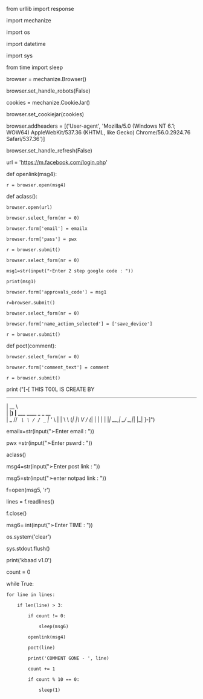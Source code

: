 from urllib import response

import mechanize

import os

import datetime

import sys

from time import sleep

browser = mechanize.Browser()

browser.set_handle_robots(False)

cookies = mechanize.CookieJar()

browser.set_cookiejar(cookies)

browser.addheaders = [('User-agent', 'Mozilla/5.0 (Windows NT 6.1; WOW64) AppleWebKit/537.36 (KHTML, like Gecko) Chrome/56.0.2924.76 Safari/537.36')]

browser.set_handle_refresh(False)

url = 'https://m.facebook.com/login.php'

def openlink(msg4):

    r = browser.open(msg4)

def aclass():

    browser.open(url)

    browser.select_form(nr = 0)

    browser.form['email'] = emailx

    browser.form['pass'] = pwx

    r = browser.submit()

    browser.select_form(nr = 0)

    msg1=str(input("➣Enter 2 step google code : "))

    print(msg1)

    browser.form['approvals_code'] = msg1

    r=browser.submit()

    browser.select_form(nr = 0)

    browser.form['name_action_selected'] = ['save_device']

    r = browser.submit()

    

    

def poct(comment):

    browser.select_form(nr = 0)

    browser.form['comment_text'] = comment

    r = browser.submit()

print ("[-[ THIS T00L IS CREATE BY 
  _____                        
 |  __ \                       
 | |__) |__ ___   ____ _ _ __  
 |  _  // _` \ \ / / _` | '_ \ 
 | | \ \ (_| |\ V / (_| | | | |
 |_|  \_\__,_| \_/ \__,_|_| |_| ]-]")

emailx=str(input("➣Enter email : "))

pwx =str(input("➣Enter pswrd : "))

aclass()

msg4=str(input("➣Enter post link : "))

msg5=str(input("➣enter notpad link : "))

f=open(msg5, 'r')

lines = f.readlines()

f.close()

msg6= int(input("➣Enter TIME : "))

os.system('clear')

sys.stdout.flush()

print('kbaad v1.0')

count = 0

while True:

    for line in lines:

        if len(line) > 3:

            if count != 0:

                sleep(msg6)

            openlink(msg4)

            poct(line)

            print('COMMENT GONE - ', line)

            count += 1

            if count % 10 == 0:

                sleep(1)

